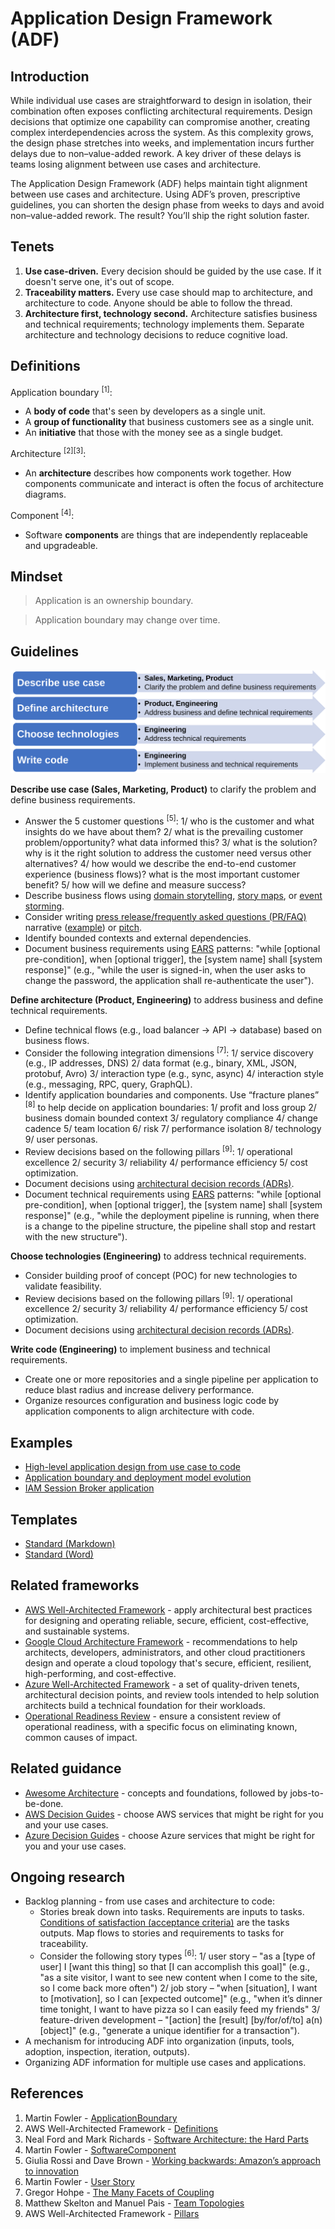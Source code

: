 # Application Design Framework (ADF)

## Introduction
While individual use cases are straightforward to design in isolation, their combination often exposes conflicting architectural requirements. Design decisions that optimize one capability can compromise another, creating complex interdependencies across the system. As this complexity grows, the design phase stretches into weeks, and implementation incurs further delays due to non–value-added rework. A key driver of these delays is teams losing alignment between use cases and architecture.

The Application Design Framework (ADF) helps maintain tight alignment between use cases and architecture. Using ADF’s proven, prescriptive guidelines, you can shorten the design phase from weeks to days and avoid non–value-added rework. The result? You’ll ship the right solution faster.

## Tenets
1. **Use case-driven.** Every decision should be guided by the use case. If it doesn't serve one, it's out of scope.
2. **Traceability matters.** Every use case should map to architecture, and architecture to code. Anyone should be able to follow the thread.
3. **Architecture first, technology second.** Architecture satisfies business and technical requirements; technology implements them. Separate architecture and technology decisions to reduce cognitive load.

## Definitions
Application boundary <sup>[1]</sup>:
* A **body of code** that's seen by developers as a single unit.
* A **group of functionality** that business customers see as a single unit.
* An **initiative** that those with the money see as a single budget.

Architecture <sup>[2][3]</sup>:
* An **architecture** describes how components work together. How components communicate and interact is often the focus of architecture diagrams. 

Component <sup>[4]</sup>:
* Software **components** are things that are independently replaceable and upgradeable.

## Mindset
> Application is an ownership boundary.

> Application boundary may change over time.

## Guidelines

![](/images/adf-guidelines.svg)

**Describe use case (Sales, Marketing, Product)** to clarify the problem and define business requirements. 
* Answer the 5 customer questions <sup>[5]</sup>: 1/ who is the customer and what insights do we have about them? 2/ what is the prevailing customer problem/opportunity? what data informed this? 3/ what is the solution? why is it the right solution to address the customer need versus other alternatives? 4/ how would we describe the end-to-end customer experience (business flows)? what is the most important customer benefit? 5/ how will we define and measure success?
* Describe business flows using [domain storytelling](https://domainstorytelling.org/quick-start-guide), [story maps](https://www.mountaingoatsoftware.com/blog/user-story-mapping-how-to-create-story-maps), or [event storming](https://en.wikipedia.org/wiki/Event_storming).
* Consider writing [press release/frequently asked questions (PR/FAQ)](https://www.aboutamazon.com/news/workplace/an-insider-look-at-amazons-culture-and-processes) narrative ([example](https://www.allthingsdistributed.com/2024/11/aws-lambda-turns-10-a-rare-look-at-the-doc-that-started-it.html)) or [pitch](https://basecamp.com/shapeup/1.5-chapter-06).
* Identify bounded contexts and external dependencies.
* Document business requirements using [EARS](https://alistairmavin.com/ears/) patterns: "while [optional pre-condition], when [optional trigger], the [system name] shall [system response]" (e.g., "while the user is signed-in, when the user asks to change the password, the application shall re-authenticate the user").

**Define architecture (Product, Engineering)** to address business and define technical requirements. 
* Define technical flows (e.g., load balancer &#8594; API &#8594; database) based on business flows. 
* Consider the following integration dimensions <sup>[7]</sup>: 1/ service discovery (e.g., IP addresses, DNS) 2/ data format (e.g., binary, XML, JSON, protobuf, Avro) 3/ interaction type (e.g., sync, async) 4/ interaction style (e.g., messaging, RPC, query, GraphQL).
* Identify application boundaries and components. Use “fracture planes” <sup>[8]</sup> to help decide on application boundaries: 1/ profit and loss group 2/ business domain bounded context 3/ regulatory compliance 4/ change cadence 5/ team location 6/ risk 7/ performance isolation 8/ technology 9/ user personas.
* Review decisions based on the following pillars <sup>[9]</sup>: 1/ operational excellence 2/ security 3/ reliability 4/ performance efficiency 5/ cost optimization.
* Document decisions using [architectural decision records (ADRs)](https://docs.aws.amazon.com/prescriptive-guidance/latest/architectural-decision-records/appendix.html).
* Document technical requirements using [EARS](https://alistairmavin.com/ears/) patterns: "while [optional pre-condition], when [optional trigger], the [system name] shall [system response]" (e.g., "while the deployment pipeline is running, when there is a change to the pipeline structure, the pipeline shall stop and restart with the new structure").

**Choose technologies (Engineering)** to address technical requirements. 
* Consider building proof of concept (POC) for new technologies to validate feasibility. 
* Review decisions based on the following pillars <sup>[9]</sup>: 1/ operational excellence 2/ security 3/ reliability 4/ performance efficiency 5/ cost optimization.
* Document decisions using [architectural decision records (ADRs)](https://docs.aws.amazon.com/prescriptive-guidance/latest/architectural-decision-records/appendix.html).

**Write code (Engineering)** to implement business and technical requirements.
* Create one or more repositories and a single pipeline per application to reduce blast radius and increase delivery performance.
* Organize resources configuration and business logic code by application components to align architecture with code.

## Examples
* [High-level application design from use case to code](examples/application-design/README.md)
* [Application boundary and deployment model evolution](examples/application-evolution/README.md)
* [IAM Session Broker application](examples/iam-session-broker/README.md)

## Templates
* [Standard (Markdown)](templates/Standard.txt)
* [Standard (Word)](templates/Standard.docx)

## Related frameworks
* [AWS Well-Architected Framework](https://aws.amazon.com/architecture/well-architected/) - apply architectural best practices for designing and operating reliable, secure, efficient, cost-effective, and sustainable systems.
* [Google Cloud Architecture Framework](https://cloud.google.com/architecture/framework) - recommendations to help architects, developers, administrators, and other cloud practitioners design and operate a cloud topology that's secure, efficient, resilient, high-performing, and cost-effective.
* [Azure Well-Architected Framework](https://learn.microsoft.com/en-us/azure/well-architected/) - a set of quality-driven tenets, architectural decision points, and review tools intended to help solution architects build a technical foundation for their workloads.
* [Operational Readiness Review](https://docs.aws.amazon.com/wellarchitected/latest/operational-readiness-reviews/wa-operational-readiness-reviews.html) - ensure a consistent review of operational readiness, with a specific focus on eliminating known, common causes of impact.

## Related guidance
* [Awesome Architecture](https://github.com/alexpulver/awesome-architecture) - concepts and foundations, followed by jobs-to-be-done.
* [AWS Decision Guides](https://aws.amazon.com/getting-started/decision-guides/) - choose AWS services that might be right for you and your use cases.
* [Azure Decision Guides](https://learn.microsoft.com/en-us/azure/cloud-adoption-framework/decision-guides/) - choose Azure services that might be right for you and your use cases.

## Ongoing research
* Backlog planning - from use cases and architecture to code:
  * Stories break down into tasks. Requirements are inputs to tasks. [Conditions of satisfaction (acceptance criteria)](https://www.mountaingoatsoftware.com/blog/clarifying-the-relationship-between-definition-of-done-and-conditions-of-sa) are the tasks outputs. Map flows to stories and requirements to tasks for traceability.
  * Consider the following story types <sup>[6]</sup>: 1/ user story – "as a [type of user] I [want this thing] so that [I can accomplish this goal]" (e.g., "as a site visitor, I want to see new content when I come to the site, so I come back more often") 2/ job story – "when [situation], I want to [motivation], so I can [expected outcome]" (e.g., "when it’s dinner time tonight, I want to have pizza so I can easily feed my friends" 3/ feature-driven development – "[action] the [result] [by/for/of/to] a(n) [object]" (e.g., "generate a unique identifier for a transaction").
* A mechanism for introducing ADF into organization (inputs, tools, adoption, inspection, iteration, outputs).
* Organizing ADF information for multiple use cases and applications.

## References
1. Martin Fowler - [ApplicationBoundary](https://martinfowler.com/bliki/ApplicationBoundary.html)
2. AWS Well-Architected Framework - [Definitions](https://docs.aws.amazon.com/wellarchitected/latest/framework/definitions.html)
3. Neal Ford and Mark Richards - [Software Architecture: the Hard Parts](https://www.infoq.com/podcasts/software-architecture-hard-parts/)
4. Martin Fowler - [SoftwareComponent](https://martinfowler.com/bliki/SoftwareComponent.html)
5. Giulia Rossi and Dave Brown - [Working backwards: Amazon’s approach to innovation](https://d1.awsstatic.com/events/reinvent/2019/REPEAT_1_Working_backwards_Amazon%E2%80%99s_approach_to_innovation_ENT207-R1.pdf)
6. Martin Fowler - [User Story](https://martinfowler.com/bliki/UserStory.html)
7. Gregor Hohpe - [The Many Facets of Coupling](https://www.enterpriseintegrationpatterns.com/ramblings/coupling_facets.html)
8. Matthew Skelton and Manuel Pais - [Team Topologies](https://teamtopologies.com/key-concepts)
9. AWS Well-Architected Framework - [Pillars](https://docs.aws.amazon.com/wellarchitected/latest/framework/the-pillars-of-the-framework.html)
